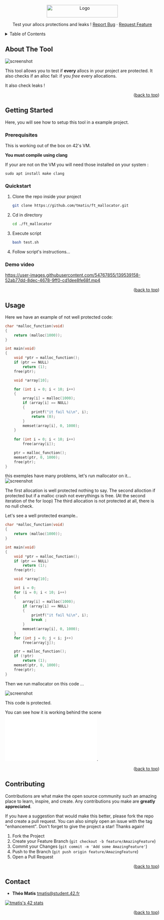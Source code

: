 <!-- PROJECT LOGO -->
<br />
<div align="center">
  <a href="https://github.com/tmatis/ft_mallocator">
    <img src="ressources/logo.png" alt="Logo" width="232" height="41">
  </a>

  <p align="center">
    Test your allocs protections and leaks !
    <a href="https://github.com/tmatis/ft_mallocator/issues">Report Bug</a>
    ·
    <a href="https://github.com/tmatis/ft_mallocator/issues">Request Feature</a>
  </p>
</div>



<!-- TABLE OF CONTENTS -->
<details>
  <summary>Table of Contents</summary>
  <ol>
    <li>
      <a href="#about-the-tool">About The Tool</a>
    </li>
    <li>
      <a href="#getting-started">Getting Started</a>
      <ul>
        <li><a href="#prerequisites">Prerequisites</a></li>
        <li><a href="#quickstart">Quickstart</a></li>
      </ul>
    </li>
    <li><a href="#usage">Usage</a></li>
    <li><a href="#contributing">Contributing</a></li>
    <li><a href="#contact">Contact</a></li>
  </ol>
</details>



<!-- About The Tool -->
## About The Tool

![screenshot](/ressources/screenshot.png?raw=true)

This tool allows you to test if **every** allocs in your project are protected.
It also checks if an alloc fail: if you *free* every allocations.

It also check leaks !

<p align="right">(<a href="#top">back to top</a>)</p>

<!-- GETTING STARTED -->
## Getting Started

Here, you will see how to setup this tool in a example project.

### Prerequisites

This is working out of the box on 42's VM.

**You must compile using clang**

If your are not on the VM you will need those installed on your system :

```
sudo apt install make clang
```

### Quickstart


1. Clone the repo inside your project
   ```sh
   git clone https://github.com/tmatis/ft_mallocator.git
   ```
2. Cd in directory
   ```sh
   cd ./ft_mallocator
   ```
3. Execute script
   ```sh
   bash test.sh
   ```
4. Follow script's instructions...

### Demo video
https://user-images.githubusercontent.com/54767855/139539158-52ab77dd-8dec-4678-9ff0-cd1dee8fe68f.mp4

<p align="right">(<a href="#top">back to top</a>)</p>



<!-- USAGE EXAMPLES -->
## Usage

Here we have an example of not well protected code:
```c
char *malloc_function(void)
{
	return (malloc(1000));
}

int main(void)
{
	void *ptr = malloc_function();
	if (ptr == NULL)
		return (1);
	free(ptr);

	void *array[10];

	for (int i = 0; i < 10; i++)
	{
		array[i] = malloc(1000);
		if (array[i] == NULL)
		{
			printf("it fail %i\n", i);
			return (0);
		}
		memset(array[i], 0, 1000);
	}
	
	for (int i = 0; i < 10; i++)
		free(array[i]);

	ptr = malloc_function();
	memset(ptr, 0, 1000);
	free(ptr);
}
```

this exemples have many problems, let's run mallocator on it...
![screenshot](/ressources/screenshot.png?raw=true)

The first allocation is well protected nothing to say.
The second alloction if protected but if a malloc crash not everythings is free. (At the second iteration of the for loop)
The third allocation is not protected at all, there is no null check.

Let's see a well protected example..

```c
char *malloc_function(void)
{
	return (malloc(1000));
}

int main(void)
{
	void *ptr = malloc_function();
	if (ptr == NULL)
		return (1);
	free(ptr);

	void *array[10];

	int i = 0;
	for (i = 0; i < 10; i++)
	{
		array[i] = malloc(1000);
		if (array[i] == NULL)
		{
			printf("it fail %i\n", i);
			break ;
		}
		memset(array[i], 0, 1000);
	}
	for (int j = 0; j < i; j++)
		free(array[j]);

	ptr = malloc_function();
	if (!ptr)
		return (1);
	memset(ptr, 0, 1000);
	free(ptr);
}
```

Then we run mallocator on this code ...

![screenshot](/ressources/well_protected.png?raw=true)

This code is protected.

You can see how it is working behind the scene ![here](/how_it_work.md).

<p align="right">(<a href="#top">back to top</a>)</p>

<!-- CONTRIBUTING -->
## Contributing

Contributions are what make the open source community such an amazing place to learn, inspire, and create. Any contributions you make are **greatly appreciated**.

If you have a suggestion that would make this better, please fork the repo and create a pull request. You can also simply open an issue with the tag "enhancement".
Don't forget to give the project a star! Thanks again!

1. Fork the Project
2. Create your Feature Branch (`git checkout -b feature/AmazingFeature`)
3. Commit your Changes (`git commit -m 'Add some AmazingFeature'`)
4. Push to the Branch (`git push origin feature/AmazingFeature`)
5. Open a Pull Request

<p align="right">(<a href="#top">back to top</a>)</p>


<!-- CONTACT -->
## Contact

* **Théo Matis** tmatis@student.42.fr

[![tmatis's 42 stats](https://badge42.herokuapp.com/api/stats/tmatis)](https://github.com/JaeSeoKim/badge42)

<p align="right">(<a href="#top">back to top</a>)</p>
